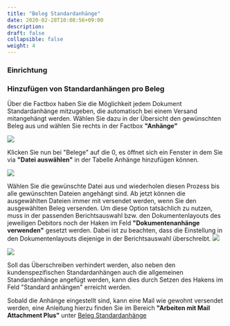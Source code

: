 ```yaml
---
title: "Beleg Standardanhänge"
date: 2020-02-28T10:08:56+09:00
description: 
draft: false
collapsible: false
weight: 4
---
```

### Einrichtung

### Hinzufügen von Standardanhängen pro Beleg

Über die Factbox haben Sie die Möglichkeit jedem Dokument Standardanhänge mitzugeben, die automatisch bei einem Versand mitangehängt werden. Wählen Sie dazu in der Übersicht den gewünschten Beleg aus und wählen Sie rechts in der Factbox **"Anhänge"**

![](images/apps/attachmentoverattachde.PNG)

Klicken Sie nun bei "Belege" auf die 0, es öffnet sich ein Fenster in dem Sie via **"Datei auswählen"** in der Tabelle Anhänge hinzufügen können.

![](images/apps/attachmentdoc.PNG)

Wählen Sie die gewünschte Datei aus und wiederholen diesen Prozess bis alle gewünschten Dateien angehängt sind. Ab jetzt können die ausgewählten Dateien immer mit versendet werden, wenn Sie den ausgewählten Beleg versenden.
Um diese Option tatsächlich zu nutzen, muss in der passenden Berichtsauswahl bzw. den Dokumentenlayouts des jeweiligen Debitors noch der Haken im Feld **"Dokumentenanhänge verwenden"** gesetzt werden.
Dabei ist zu beachten, dass die Einstellung in den Dokumentenlayouts diejenige in der Berichtsauswahl überschreibt.
![](images/apps/mail_att_plus_berichtsauswahl.png)

![](images/apps/mail_att_plus_dokumentenlayout.png)

Soll das Überschreiben verhindert werden, also neben den kundenspezifischen Standardanhängen auch die allgemeinen Standardanhänge angefügt werden, kann dies durch Setzen des Hakens im Feld "Standard anhängen" erreicht werden.

Sobald die Anhänge eingestellt sind, kann eine Mail wie gewohnt versendet werden, eine Anleitung hierzu finden Sie im Bereich **"Arbeiten mit Mail Attachment Plus"** unter [Beleg Standardanhänge](de-de/apps/mail-attachments-plus/working-with-map/defaults-document/)
